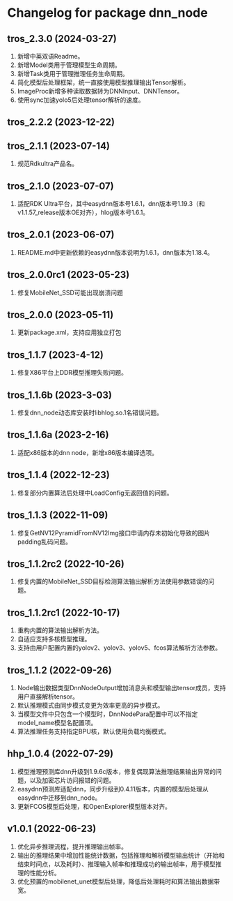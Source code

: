 # Changelog for package dnn_node

tros_2.3.0 (2024-03-27)
------------------
1. 新增中英双语Readme。
2. 新增Model类用于管理模型生命周期。
3. 新增Task类用于管理推理任务生命周期。
4. 简化模型后处理框架，统一直接使用模型推理输出Tensor解析。
5. ImageProc新增多种读取数据转为DNNInput、DNNTensor。
6. 使用sync加速yolo5后处理tensor解析的速度。

tros_2.2.2 (2023-12-22)
------------------

tros_2.1.1 (2023-07-14)
------------------
1. 规范Rdkultra产品名。

tros_2.1.0 (2023-07-07)
------------------
1. 适配RDK Ultra平台，其中easydnn版本号1.6.1，dnn版本号1.19.3（和v1.1.57_release版本OE对齐），hlog版本号1.6.1。

tros_2.0.1 (2023-06-07)
------------------
1. README.md中更新依赖的easydnn版本说明为1.6.1，dnn版本为1.18.4。

tros_2.0.0rc1 (2023-05-23)
------------------
1. 修复MobileNet_SSD可能出现崩溃问题

tros_2.0.0 (2023-05-11)
------------------
1. 更新package.xml，支持应用独立打包

tros_1.1.7 (2023-4-12)
------------------
1. 修复X86平台上DDR模型推理失败问题。

tros_1.1.6b (2023-3-03)
------------------
1. 修复dnn_node动态库安装时libhlog.so.1名错误问题。

tros_1.1.6a (2023-2-16)
------------------
1. 适配x86版本的dnn node，新增x86版本编译选项。

tros_1.1.4 (2022-12-23)
------------------
1. 修复部分内置算法后处理中LoadConfig无返回值的问题。

tros_1.1.3 (2022-11-09)
------------------
1. 修复GetNV12PyramidFromNV12Img接口申请内存未初始化导致的图片padding乱码问题。

tros_1.1.2rc2 (2022-10-26)
------------------
1. 修复内置的MobileNet_SSD目标检测算法输出解析方法使用参数错误的问题。

tros_1.1.2rc1 (2022-10-17)
------------------
1. 重构内置的算法输出解析方法。
2. 自适应支持多核模型推理。
3. 支持由用户配置内置的yolov2、yolov3、yolov5、fcos算法解析方法参数。

tros_1.1.2 (2022-09-26)
------------------
1. Node输出数据类型DnnNodeOutput增加消息头和模型输出tensor成员，支持用户直接解析tensor。
2. 默认推理模式由同步模式变更为效率更高的异步模式。
3. 当模型文件中只包含一个模型时，DnnNodePara配置中可以不指定model_name模型名配置项。
4. 算法推理任务支持指定BPU核，默认使用负载均衡模式。

hhp_1.0.4 (2022-07-29)
------------------
1. 模型推理预测库dnn升级到1.9.6c版本，修复偶现算法推理结果输出异常的问题，以及加密芯片访问报错的问题。
2. easydnn预测库适配dnn，同步升级到0.4.11版本，内置的模型后处理从easydnn中迁移到dnn_node。
3. 更新FCOS模型后处理，和OpenExplorer模型版本对齐。

v1.0.1 (2022-06-23)
------------------
1. 优化异步推理流程，提升推理输出帧率。
2. 输出的推理结果中增加性能统计数据，包括推理和解析模型输出统计（开始和结束时间点，以及耗时）、推理输入帧率和推理成功的输出帧率，用于模型推理的性能分析。
3. 优化预置的mobilenet_unet模型后处理，降低后处理耗时和算法输出数据带宽。
